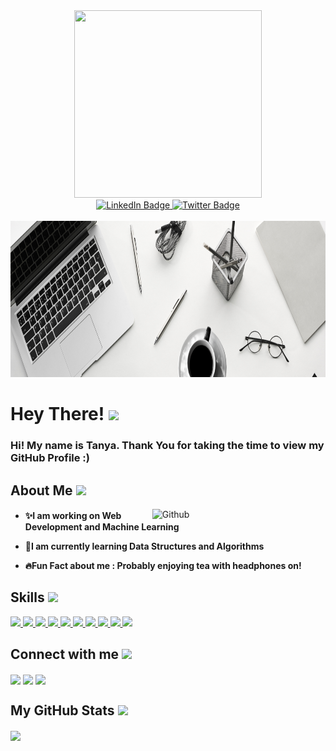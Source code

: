 <div id="header" align="center">
  <img src="https://uploads-ssl.webflow.com/6052dba10558ec9e861578de/605609942900a56b7d9547ee_animation_500_kmhu8z1q.gif" width="300" height ="300" />
</div>

<div id="badges" align="center">
  <a href="https://www.linkedin.com/in/tanyachhikara24/">
    <img src="https://img.shields.io/badge/LinkedIn-blue?style=for-the-badge&logo=linkedin&logoColor=white" alt="LinkedIn Badge"/>
  </a>
  <a href="https://twitter.com/TanyaChhikara">
    <img src="https://img.shields.io/badge/Twitter-blue?style=for-the-badge&logo=twitter&logoColor=white" alt="Twitter Badge"/>
  </a>
</div>

<br>

<div align="center">
<img width="100%" height = "250px" src="https://raw.githubusercontent.com/TanyaChhikara/TanyaChhikara/main/banner2.png" alt="cover" />
</div>

<h1> Hey There! <img src = "https://raw.githubusercontent.com/MartinHeinz/MartinHeinz/master/wave.gif" width = 50px> </h1>
<p align='center'>

</p>
<div size='40px'> <h3> Hi! My name is Tanya. Thank You for taking the time to view my GitHub Profile :)  </h3>
</div>

<h2> About Me <img src = "https://media0.giphy.com/media/KDDpcKigbfFpnejZs6/giphy.gif?cid=ecf05e47oy6f4zjs8g1qoiystc56cu7r9tb8a1fe76e05oty&rid=giphy.gif" width = 100px></h2>

<img width="55%" align="right" alt="Github" src="https://raw.githubusercontent.com/onimur/.github/master/.resources/git-header.svg" />
<h4>

- ✨I am working on Web Development and Machine Learning

- 🧡I am currently learning Data Structures and Algorithms

- 🔥Fun Fact about me : Probably enjoying tea with headphones on!
  </h4>

<h2> Skills <img src = "https://media2.giphy.com/media/QssGEmpkyEOhBCb7e1/giphy.gif?cid=ecf05e47a0n3gi1bfqntqmob8g9aid1oyj2wr3ds3mg700bl&rid=giphy.gif" width = 44px> </h2>
<a href= https://github.com/#79586394?tab=repositories&q=&type=&language=php&sort= > <img width ='44x' src ='https://raw.githubusercontent.com/rahulbanerjee26/githubAboutMeGenerator/main/icons/php.svg'> </a>
<a href= https://github.com/#79586394?tab=repositories&q=&type=&language=azure&sort= > <img width ='44px' src ='https://raw.githubusercontent.com/rahulbanerjee26/githubAboutMeGenerator/main/icons/azure.svg'> </a>
<a href= https://github.com/#79586394?tab=repositories&q=&type=&language=c&sort= > <img width ='44px' src ='https://raw.githubusercontent.com/rahulbanerjee26/githubAboutMeGenerator/main/icons/c.svg'> </a>
<a href= https://github.com/#79586394?tab=repositories&q=&type=&language=cpp&sort= > <img width ='44px' src ='https://raw.githubusercontent.com/rahulbanerjee26/githubAboutMeGenerator/main/icons/cpp.svg'> </a>
<a href= https://github.com/#79586394?tab=repositories&q=&type=&language=python&sort= > <img width ='44px' src ='https://raw.githubusercontent.com/rahulbanerjee26/githubAboutMeGenerator/main/icons/python.svg'> </a>
<a href= https://github.com/#79586394?tab=repositories&q=&type=&language=mysql&sort= > <img width ='44px' src ='https://raw.githubusercontent.com/rahulbanerjee26/githubAboutMeGenerator/main/icons/mysql.svg'> </a>
<a href= https://github.com/#79586394?tab=repositories&q=&type=&language=css&sort= > <img width ='44px' src ='https://raw.githubusercontent.com/rahulbanerjee26/githubAboutMeGenerator/main/icons/css.svg'> </a>
<a href= https://github.com/#79586394?tab=repositories&q=&type=&language=html&sort= > <img width ='44px' src ='https://raw.githubusercontent.com/rahulbanerjee26/githubAboutMeGenerator/main/icons/html.svg'> </a>
<a href= https://github.com/#79586394?tab=repositories&q=&type=&language=javascript&sort= > <img width ='44px' src ='https://raw.githubusercontent.com/rahulbanerjee26/githubAboutMeGenerator/main/icons/javascript.svg'> </a>
<a href= https://github.com/#79586394?tab=repositories&q=&type=&language=bootstrap&sort= > <img width ='44px' src ='https://raw.githubusercontent.com/rahulbanerjee26/githubAboutMeGenerator/main/icons/bootstrap.svg'> </a>


<h2> Connect with me <img src='https://raw.githubusercontent.com/ShahriarShafin/ShahriarShafin/main/Assets/handshake.gif' width="100px"> </h2>
<a href = 'https://www.linkedin.com/in/tanyachhikara24/'> <img width = '32px' align= 'center' src="https://raw.githubusercontent.com/rahulbanerjee26/githubAboutMeGenerator/main/icons/linked-in-alt.svg"/></a> 
<a href = 'https://twitter.com/TanyaChhikara'> <img width = '32px' align= 'center' src="https://raw.githubusercontent.com/rahulbanerjee26/githubAboutMeGenerator/main/icons/twitter.svg"/></a> 
<a href = 'https://www.github.com/#79586394'> <img width = '32px' align= 'center' src="https://raw.githubusercontent.com/rahulbanerjee26/githubAboutMeGenerator/main/icons/github.svg"/></a> 


<h2> My GitHub Stats <img src='https://media1.giphy.com/media/du3J3cXyzhj75IOgvA/giphy.gif?cid=ecf05e47x2g034i9pzwtzzsd3xgg2w9nr94t4tflbbgo3008&rid=giphy.gif' width='32px'> </h2>

<a href="https://github.com/anuraghazra/convoychat">
  <img align="center" src="http://github-readme-streak-stats.herokuapp.com?user=TanyaChhikara&theme=radical&date_format=M%20j%5B%2C%20Y%5D" />
</a>
